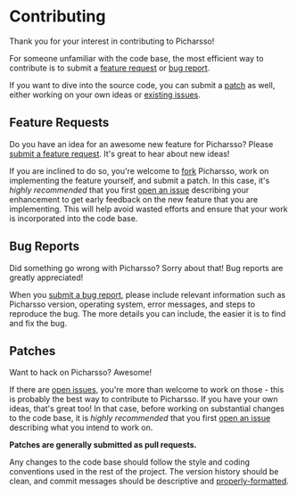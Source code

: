# Contributing

Thank you for your interest in contributing to Picharsso!

For someone unfamiliar with the code base,
the most efficient way to contribute is
to submit a [feature request](#feature-requests) or [bug report](#bug-reports).

If you want to dive into the source code,
you can submit a [patch](#patches) as well,
either working on your own ideas or [existing issues][issues].

## Feature Requests

Do you have an idea for an awesome new feature for Picharsso?
Please [submit a feature request][issue].
It's great to hear about new ideas!

If you are inclined to do so,
you're welcome to [fork][fork] Picharsso,
work on implementing the feature yourself,
and submit a patch.
In this case, it's _highly recommended_ that you first [open an issue][issue]
describing your enhancement to get early feedback
on the new feature that you are implementing.
This will help avoid wasted efforts and ensure that your work is incorporated
into the code base.

## Bug Reports

Did something go wrong with Picharsso?
Sorry about that!
Bug reports are greatly appreciated!

When you [submit a bug report][issue],
please include relevant information
such as Picharsso version, operating system,
error messages, and steps to reproduce the bug.
The more details you can include,
the easier it is to find and fix the bug.

## Patches

Want to hack on Picharsso? Awesome!

If there are [open issues][issues],
you're more than welcome to work on those -
this is probably the best way to contribute to Picharsso.
If you have your own ideas, that's great too!
In that case, before working on substantial changes to the code base,
it is _highly recommended_ that you first [open an issue][issue]
describing what you intend to work on.

**Patches are generally submitted as pull requests.**

Any changes to the code base should
follow the style and coding conventions used in the rest of the project.
The version history should be clean,
and commit messages should be descriptive and [properly-formatted][commit-messages].

[issue]: https://github.com/kelvindecosta/picharsso/issues/new
[issues]: https://github.com/kelvindecosta/picharsso/issues
[fork]: https://github.com/kelvindecosta/picharsso/fork
[commit-messages]: http://tbaggery.com/2008/04/19/a-note-about-git-commit-messages.html
